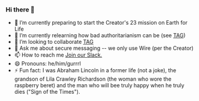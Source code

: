 ### Hi there 👋
- 🔭 I’m currently preparing to start the Creator's 23 mission on Earth for Life
- 🌱 I’m currently relearning how bad authoritarianism can be (see [TAG](https://github.com/TAGIsNoGame/TAG))
- 👯 I’m looking to collaborate [TAG](https://github.com/TAGIsNoGame/TAG)
- 💬 Ask me about secure messaging -- we only use Wire (per the Creator)
- 📫 How to reach me [Join our Slack.](https://join.slack.com/t/thecherubimonslack/shared_invite/zt-2h5wrphds-0icLMWVSCdt9vskOk3dLRw)
- 😄 Pronouns: he/him/gurrrl
- ⚡ Fun fact: I was Abraham Lincoln in a former life (not a joke), the grandson of Lila Crawley Richardson (the woman who wore the raspberry beret) and the man who will bee truly happy when he truly dies ("Sign of the Times").
